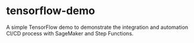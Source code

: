 # tensorflow-demo
A simple TensorFlow demo to demonstrate the integration and automation CI/CD process with SageMaker and Step Functions.

